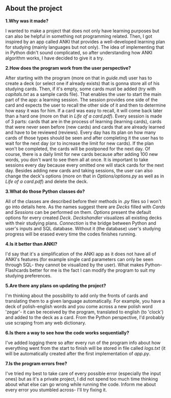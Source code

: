## About the project

**1.Why was it made?**

I wanted to make a project that does not only have learning purposes but can also be helpful in something not programming related. Then, I got inspired by an app called ANKI 
that provides a well-developed learning plan for studying (mainly languages but not only). The idea of implementing that in Python didn't sound complicated, so after 
understanding how ANKI algorithm works, I have decided to give it a try.

**2.How does the program work from the user perspective?**

After starting with the program (more on that in *guide.md*) user has to create a deck (or select one if already exists) that is gonna store all of his studying cards. Then, if it's
empty, some cards must be added (try with *capitals.txt* as a sample cards file). That enables the user to start the main part of the app: a learning session. 
The session provides one side of the card and expects the user to recall the other side of it and then to determine how easy it was for him. If a card was easy to recall, it will come back later than a hard one 
(more on that in *Life of a card.pdf*). Every session is made of 3 parts: cards that are in the process of learning (learning cards), cards that were never seen before (new cards) and cards that are already learned and have to be reviewed (reviews). Every day has its plan on how many cards of those types should be seen and after
completing it the user has to wait for the next day (or to increase the limit for new cards). If the plan won't be completed, the cards will be postponed for the next day. 
Of course, there is a daily limit for new cards because after adding 100 new words, you don't want to see them all at once. It is important to take sessions every day because 
every omitted one will stack cards for the next day.
Besides adding new cards and taking sessions, the user can also change the deck's options (more on that in *Options/options.py* as well as in *Life of a card.pdf*) and delete the deck.

**3.What do those Python classes do?**

All of the classes are described before their methods in *.py* files so I won't go into details here. As the names suggest there are *Decks* filled with *Cards* and *Sessions* can be performed on them. *Options* present the default options for every created *Deck*. *Deckshandler* visualizes all existing decks with their studying plans. *Connection* is the bridge between
Python and user's inputs and SQL database. Without it (the database) user's studying progress will be erased every time the codes finishes running.

**4.Is it better than ANKI?**

I'd say that it's a simplification of the ANKI app as it does not have all of ANKI's features (for example single card parameters can only be seen through SQL- 
they cannot be visualized by the user). What makes Python-Flashcards better for me is the fact I can modify the program to suit my studying preferences.

**5.Are there any plans on updating the project?**

I'm thinking about the possibility to add only the fronts of cards and translating them to a given language automatically. For example, you have a deck of polish-english words and 
you come across a new polish word 'zegar'- it can be received by the program, translated to english (to 'clock') and added to the deck as a card.
From the Python perspective, I'd probably use scraping from any web dictionary.

**6.Is there a way to see how the code works sequentially?**

I've added logging there so after every run of the program info about how everything went from the start to finish will be stored in file called *logs.txt*
(it will be automatically created after the first implementation of *app.py*.

**7.Is the program errors free?**

I've tried my best to take care of every possible error (especially the input ones) but as it's a private project, I did not spend too much time thinking about what else can go wrong while running the code. Inform me about every error you stumbled across- I'll try fixing it.
